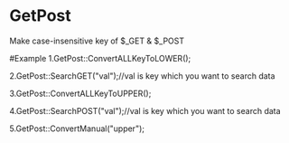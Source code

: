 # GetPost
Make case-insensitive key of $_GET & $_POST

#Example
1.GetPost::ConvertALLKeyToLOWER();

2.GetPost::SearchGET("val");//val is key which you want to search data

3.GetPost::ConvertALLKeyToUPPER();

4.GetPost::SearchPOST("val");//val is key which you want to search data

5.GetPost::ConvertManual("upper");
